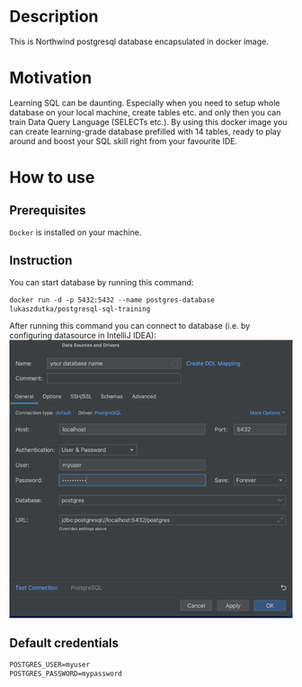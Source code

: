 # Description

This is Northwind postgresql database encapsulated in docker image.

# Motivation

Learning SQL can be daunting. Especially when you need to setup whole database on your local machine, create tables etc.
and only then you can train Data Query Language (SELECTs etc.).
By using this docker image you can create learning-grade database prefilled with 14 tables, ready to play around and
boost your SQL skill right from your favourite IDE.


# How to use

## Prerequisites
`Docker` is installed on your machine. 


## Instruction
You can start database by running this command:

```
docker run -d -p 5432:5432 --name postgres-database lukaszdutka/postgresql-sql-training
```

After running this command you can connect to database (i.e. by configuring datasource in IntelliJ IDEA):
![datasource-config.png](datasource-config.png)

## Default credentials

```
POSTGRES_USER=myuser
POSTGRES_PASSWORD=mypassword
```
